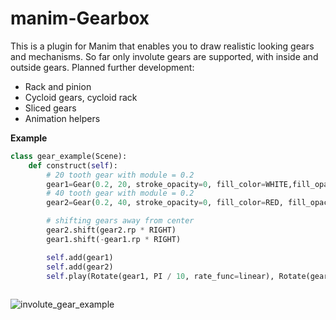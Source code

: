 # manim-Gearbox
This is a plugin for Manim that enables you to draw realistic looking gears and mechanisms.
So far only involute gears are supported, with inside and outside gears.
Planned further development:
- Rack and pinion
- Cycloid gears, cycloid rack
- Sliced gears
- Animation helpers

**Example**
```py
class gear_example(Scene):
    def construct(self):
        # 20 tooth gear with module = 0.2
        gear1=Gear(0.2, 20, stroke_opacity=0, fill_color=WHITE,fill_opacity=1)
        # 40 tooth gear with module = 0.2
        gear2=Gear(0.2, 40, stroke_opacity=0, fill_color=RED, fill_opacity=1)

        # shifting gears away from center
        gear2.shift(gear2.rp * RIGHT)
        gear1.shift(-gear1.rp * RIGHT)

        self.add(gear1)
        self.add(gear2)
        self.play(Rotate(gear1, PI / 10, rate_func=linear), Rotate(gear2, - PI / 10 / 2, rate_func=linear), run_time=4)
		
```
![involute_gear_example](/media/involute_gear_example.gif)